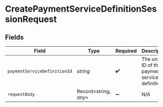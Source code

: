 # CreatePaymentServiceDefinitionSessionRequest


## Fields

| Field                                            | Type                                             | Required                                         | Description                                      | Example                                          |
| ------------------------------------------------ | ------------------------------------------------ | ------------------------------------------------ | ------------------------------------------------ | ------------------------------------------------ |
| `paymentServiceDefinitionId`                     | *string*                                         | :heavy_check_mark:                               | The unique ID of the payment service definition. | stripe-card                                      |
| `requestBody`                                    | Record<string, *any*>                            | :heavy_minus_sign:                               | N/A                                              |                                                  |